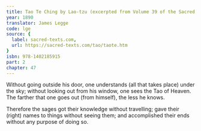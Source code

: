 ```yaml
---
title: Tao Te Ching by Lao-tzu (excerpted from Volume 39 of the Sacred Books of the East.)
year: 1890
translator: James Legge
code: lge
source: {
  label: sacred-texts.com,
  url: https://sacred-texts.com/tao/taote.htm
}
isbn: 978-1402185915
part: 2
chapter: 47
---
```

Without going outside his door, one understands (all that takes place) under the sky; without looking out from his window, one sees the Tao of Heaven. The farther that one goes out (from himself), the less he knows. 

Therefore the sages got their knowledge without travelling; gave their (right) names to things without seeing them; and accomplished their ends without any purpose of doing so.